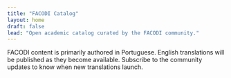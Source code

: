 ```yaml
---
title: "FACODI Catalog"
layout: home
draft: false
lead: "Open academic catalog curated by the FACODI community."
---
```


FACODI content is primarily authored in Portuguese. English translations will be published as they become available. Subscribe to the community updates to know when new translations launch.
